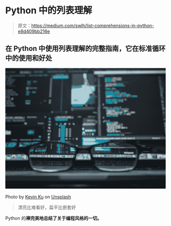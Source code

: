 # Python 中的列表理解

> 原文：<https://medium.com/swlh/list-comprehensions-in-python-e8d409bb216e>

## 在 Python 中使用列表理解的完整指南，它在标准循环中的使用和好处

![](img/a451c1860b189bbd6e9bf59cb42a2ce0.png)

Photo by [Kevin Ku](https://unsplash.com/@ikukevk?utm_source=medium&utm_medium=referral) on [Unsplash](https://unsplash.com?utm_source=medium&utm_medium=referral)

> 漂亮比难看好，扁平比嵌套好

Python 的**禅完美地总结了关于编程风格的一切。**